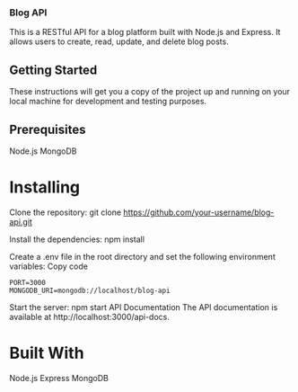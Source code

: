 ### Blog API
This is a RESTful API for a blog platform built with Node.js and Express. It allows users to create, read, update, and delete blog posts.

## Getting Started
These instructions will get you a copy of the project up and running on your local machine for development and testing purposes.

## Prerequisites
Node.js
MongoDB

# Installing
Clone the repository: git clone https://github.com/your-username/blog-api.git

Install the dependencies: npm install

Create a .env file in the root directory and set the following environment variables:
Copy code
```
PORT=3000
MONGODB_URI=mongodb://localhost/blog-api
```

Start the server: npm start
API Documentation
The API documentation is available at http://localhost:3000/api-docs.

# Built With
Node.js
Express
MongoDB
